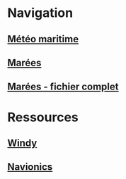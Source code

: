# Navigation
[Météo maritime](https://meteo.gc.ca/marine/forecast_f.html?mapID=12&siteID=02400)
-
[Marées](/marees_simplifie.pdf)
-
[Marées - fichier complet](https://waves-vagues.dfo-mpo.gc.ca/library-bibliotheque/chs-shc-tct-tmc-vol3-202303-41103841.pdf)
-

# Ressources
[Windy](https://www.windy.com/?48.271,-70.186,11)
-
[Navionics](https://webapp.navionics.com/?lang=fr#boating@9&key=utzdHz%7C%7DhL)
-
